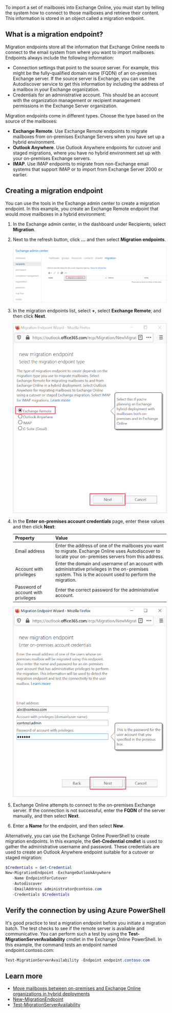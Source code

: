 To import a set of mailboxes into Exchange Online, you must start by telling the system how to connect to those mailboxes and retrieve their content. This information is stored in an object called a migration endpoint.

## What is a migration endpoint?

Migration endpoints store all the information that Exchange Online needs to connect to the email system from where you want to import mailboxes. Endpoints always include the following information:

- Connection settings that point to the source server. For example, this might be the fully-qualified domain name (FQDN) of an on-premises Exchange server. If the source server is Exchange, you can use the Autodiscover service to get this information by including the address of a mailbox in your Exchange organization.
- Credentials for an administrative account. This should be an account with the organization management or recipient management permissions in the Exchange Server organization.

Migration endpoints come in different types. Choose the type based on the source of the mailboxes:

- **Exchange Remote**. Use Exchange Remote endpoints to migrate mailboxes from on-premises Exchange Servers when you have set up a hybrid environment.
- **Outlook Anywhere**. Use Outlook Anywhere endpoints for cutover and staged migrations, where you have no hybrid environment set up with your on-premises Exchange servers.
- **IMAP**. Use IMAP endpoints to migrate from non-Exchange email systems that support IMAP or to import from Exchange Server 2000 or earlier.

## Creating a migration endpoint

You can use the tools in the Exchange admin center to create a migration endpoint. In this example, you create an Exchange Remote endpoint that would move mailboxes in a hybrid environment:

1. In the Exchange admin center, in the dashboard under Recipients, select **Migration**.
2. Next to the refresh button, click **…** and then select **Migration endpoints**.

   ![Select migration endpoints](../media/migration-endpoints.png)

3. In the migration endpoints list, select **+**, select **Exchange Remote**, and then click **Next**.

   ![Select Exchange Remote](../media/exchange-remote.png)

4. In the **Enter on-premises account credentials** page, enter these values and then click **Next**:

   | Property  |  Value |
   |---|---|
   | Email address  | Enter the address of one of the mailboxes you want to migrate. Exchange Online uses Autodiscover to locate your on-premises servers from this address.  |
   | Account with privileges  | Enter the domain and username of an account with administrative privileges in the on-premises system. This is the account used to perform the migration.  |
   | Password of account with privileges  | Enter the correct password for the administrative account.  |

   ![Migration Endpoint Wizard](../media/migration-endpoint-wizard.png)

5. Exchange Online attempts to connect to the on-premises Exchange server. If the connection is not successful, enter the **FQDN** of the server manually, and then select **Next**.
6. Enter a **Name** for the endpoint, and then select **New**.

Alternatively, you can use the Exchange Online PowerShell to create migration endpoints. In this example, the **Get-Credential cmdlet** is used to gather the administrative username and password. These credentials are used to create an Outlook Anywhere endpoint suitable for a cutover or staged migration:

```powershell
$Credentials = Get-Credential 
New-MigrationEndpoint -ExchangeOutlookAnywhere 
   -Name EndpointForCutover 
   -Autodiscover 
   -EmailAddress administrator@contoso.com 
   -Credentials $Credentials
```

## Verify the connection by using Azure PowerShell

It's good practice to test a migration endpoint before you initiate a migration batch. The test checks to see if the remote server is available and communicative. You can perform such a test by using the **Test-MigrationServerAvailability** cmdlet in the Exchange Online PowerShell. In this example, the command tests an endpoint named endpoint.contoso.com:

```powershell
Test-MigrationServerAvailability -Endpoint endpoint.contoso.com
```

## Learn more

- [Move mailboxes between on-premises and Exchange Online organizations in hybrid deployments](/Exchange/hybrid-deployment/move-mailboxes?azure-portal=true)
- [New-MigrationEndpoint](/powershell/module/exchange/move-and-migration/new-migrationendpoint?azure-portal=true)
- [Test-MigrationServerAvailability](/powershell/module/exchange/move-and-migration/test-migrationserveravailability?azure-portal=true)

